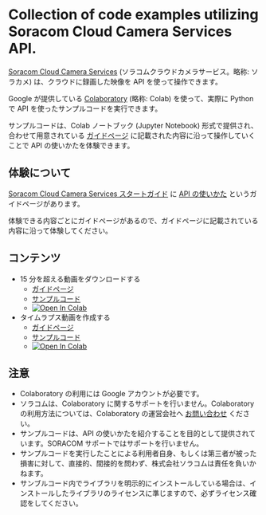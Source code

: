 # Collection of code examples utilizing Soracom Cloud Camera Services API.

[Soracom Cloud Camera Services](https://soracom.jp/sora_cam/) (ソラコムクラウドカメラサービス。略称: ソラカメ) は、クラウドに録画した映像を API を使って操作できます。

Google が提供している [Colaboratory](https://colab.research.google.com/) (略称: Colab) を使って、実際に Python で API を使ったサンプルコードを実行できます。

サンプルコードは、Colab ノートブック (Jupyter Notebook) 形式で提供され、合わせて用意されている [ガイドページ](https://users.soracom.io/ja-jp/guides/soracom-cloud-camera-services/about-api-examples/) に記載された内容に沿って操作していくことで API の使いかたを体験できます。

## 体験について

[Soracom Cloud Camera Services スタートガイド](https://users.soracom.io/ja-jp/guides/soracom-cloud-camera-services/) に [API の使いかた](https://users.soracom.io/ja-jp/guides/soracom-cloud-camera-services/about-api-examples/) というガイドページがあります。

体験できる内容ごとにガイドページがあるので、ガイドページに記載されている内容に沿って体験してください。

## コンテンツ

 - 15 分を超える動画をダウンロードする
 	-  [ガイドページ](https://users.soracom.io/ja-jp/guides/soracom-cloud-camera-services/api-examples-download-videos-longer-than-limits/)
	-  [サンプルコード](https://github.com/soracom-labs/sora-cam-api-examples/tree/main/download-videos-longer-than-limits/)
	- [![Open In Colab](https://colab.research.google.com/assets/colab-badge.svg)](https://colab.research.google.com/github/soracom-labs/sora-cam-api-examples/blob/master/download-videos-longer-than-limits/api-examples-download-videos-longer-than-limits.ipynb)
- タイムラプス動画を作成する
 	-  [ガイドページ](https://users.soracom.io/ja-jp/guides/soracom-cloud-camera-services/api-examples-creating-time-lapse-video/)
	-  [サンプルコード](https://github.com/soracom-labs/sora-cam-api-examples/tree/main/creating-time-lapse-video/)
	- [![Open In Colab](https://colab.research.google.com/assets/colab-badge.svg)](https://colab.research.google.com/github/soracom-labs/sora-cam-api-examples/blob/master/creating-time-lapse-video/api-examples-creating-time-lapse-video.ipynb)

## 注意

- Colaboratory の利用には Google アカウントが必要です。
- ソラコムは、Colaboratory に関するサポートを行いません。Colaboratory の利用方法については、Colaboratory の運営会社へ [お問い合わせ](https://research.google.com/colaboratory/faq.html) ください。
- サンプルコードは、API の使いかたを紹介することを目的として提供されています。SORACOM サポートではサポートを行いません。
- サンプルコードを実行したことによる利用者自身、もしくは第三者が被った損害に対して、直接的、間接的を問わず、株式会社ソラコムは責任を負いかねます。
- サンブルコード内でライブラリを明示的にインストールしている場合は、インストールしたライブラリのライセンスに準じますので、必ずライセンス確認をしてください。